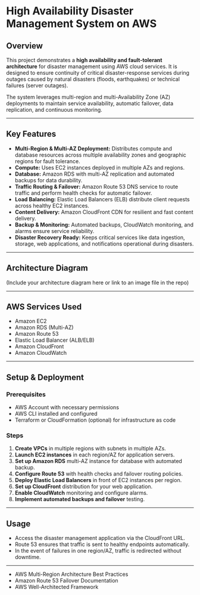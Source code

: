 # High Availability Disaster Management System on AWS

## Overview
This project demonstrates a **high availability and fault-tolerant architecture** for disaster management using AWS cloud services. It is designed to ensure continuity of critical disaster-response services during outages caused by natural disasters (floods, earthquakes) or technical failures (server outages).

The system leverages multi-region and multi-Availability Zone (AZ) deployments to maintain service availability, automatic failover, data replication, and continuous monitoring.

---

## Key Features
- **Multi-Region & Multi-AZ Deployment:** Distributes compute and database resources across multiple availability zones and geographic regions for fault tolerance.
- **Compute:** Uses EC2 instances deployed in multiple AZs and regions.
- **Database:** Amazon RDS with multi-AZ replication and automated backups for data durability.
- **Traffic Routing & Failover:** Amazon Route 53 DNS service to route traffic and perform health checks for automatic failover.
- **Load Balancing:** Elastic Load Balancers (ELB) distribute client requests across healthy EC2 instances.
- **Content Delivery:** Amazon CloudFront CDN for resilient and fast content delivery.
- **Backup & Monitoring:** Automated backups, CloudWatch monitoring, and alarms ensure service reliability.
- **Disaster Recovery Ready:** Keeps critical services like data ingestion, storage, web applications, and notifications operational during disasters.

---

## Architecture Diagram
(Include your architecture diagram here or link to an image file in the repo)

---

## AWS Services Used
- Amazon EC2
- Amazon RDS (Multi-AZ)
- Amazon Route 53
- Elastic Load Balancer (ALB/ELB)
- Amazon CloudFront
- Amazon CloudWatch

---

## Setup & Deployment

### Prerequisites
- AWS Account with necessary permissions
- AWS CLI installed and configured
- Terraform or CloudFormation (optional) for infrastructure as code

### Steps
1. **Create VPCs** in multiple regions with subnets in multiple AZs.
2. **Launch EC2 instances** in each region/AZ for application servers.
3. **Set up Amazon RDS** multi-AZ instance for database with automated backup.
4. **Configure Route 53** with health checks and failover routing policies.
5. **Deploy Elastic Load Balancers** in front of EC2 instances per region.
6. **Set up CloudFront** distribution for your web application.
7. **Enable CloudWatch** monitoring and configure alarms.
8. **Implement automated backups and failover** testing.

---

## Usage
- Access the disaster management application via the CloudFront URL.
- Route 53 ensures that traffic is sent to healthy endpoints automatically.
- In the event of failures in one region/AZ, traffic is redirected without downtime.

---

- AWS Multi-Region Architecture Best Practices
- Amazon Route 53 Failover Documentation
- AWS Well-Architected Framework
